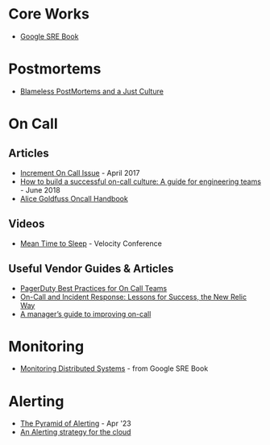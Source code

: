 # Core Works
- [Google SRE Book](https://sre.google/sre-book/table-of-contents/)

# Postmortems
- [Blameless PostMortems and a Just Culture](https://www.etsy.com/codeascraft/blameless-postmortems)

# On Call
## Articles
- [Increment On Call Issue](https://increment.com/on-call/) - April 2017
- [How to build a successful on-call culture: A guide for engineering teams](https://blog.usebutton.com/fostering-a-strong-engineering-on-call-culture) - June 2018 
- [Alice Goldfuss Oncall Handbook](https://github.com/alicegoldfuss/oncall-handbook)

## Videos
- [Mean Time to Sleep](https://www.youtube.com/watch?v=FLqucVb_et0) - Velocity Conference

## Useful Vendor Guides & Articles
- [PagerDuty Best Practices for On Call Teams](https://goingoncall.pagerduty.com/)
- [On-Call and Incident Response: Lessons for Success, the New Relic Way](https://newrelic.com/blog/best-practices/on-call-and-incident-response-new-relic-best-practices)
- [A manager’s guide to improving on-call](https://www.atlassian.com/incident-management/on-call/improving-on-call)

# Monitoring
- [Monitoring Distributed Systems](https://sre.google/sre-book/monitoring-distributed-systems/) - from Google SRE Book

# Alerting
- [The Pyramid of Alerting](https://dev.to/karelvandenbussche/the-pyramid-of-alerting-1g48) - Apr '23
- [An Alerting strategy for the cloud](https://abstraction.blog/2023/06/13/cloud-alerting-strategy)

